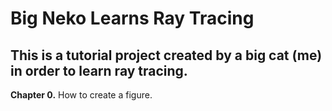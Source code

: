 # Big Neko Learns Ray Tracing



## This is a tutorial project created by a big cat (me) in order to learn ray tracing.

**Chapter 0.** How to create a figure.

